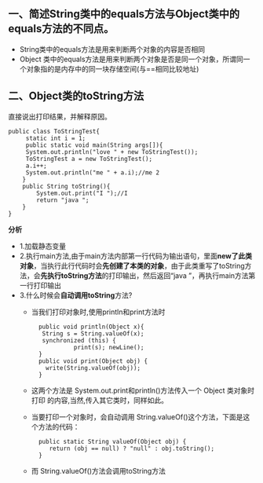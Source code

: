 ## 一、简述String类中的equals方法与Object类中的equals方法的不同点。
 * String类中的equals方法是用来判断两个对象的内容是否相同
 * Object 类中的equals方法是用来判断两个对象是否是同一个对象，所谓同一个对象指的是内存中的同一块存储空间(与==相同比较地址)
 
## 二、Object类的toString方法
  直接说出打印结果，并解释原因。
	
    public class ToStringTest{
   		 static int i = 1;
  	     public static void main(String args[]){
       	 System.out.println("love " + new ToStringTest());
    	 ToStringTest a = new ToStringTest();
    	 a.i++;
    	 System.out.println("me " + a.i);//me 2
    	}
   		public String toString(){
    	 	System.out.print("I ");//I
    	 	return "java ";
    	}
	}


**分析**

* 1.加载静态变量
* 2.执行main方法,由于main方法内部第一行代码为输出语句，里面**new了此类对象**，当执行此行代码时会**先创建了本类的对象**，由于此类重写了toString方法，会**先执行toString方法**的打印输出，然后返回“java ”，再执行main方法第一行打印输出
* 3.什么时候会**自动调用toString**方法?
	* 当我们打印对象时,使用println和print方法时 
	
			public void println(Object x){
             String s = String.valueOf(x);
             synchronized (this) { 
                      print(s); newLine();
      		}
   			public void print(Object obj) {
              write(String.valueOf(obj));
			}
	* 这两个方法是 System.out.print和println()方法传入一个 Object 类对象时打印 的内容,当然,传入其它类时，同样如此。	
	* 当要打印一个对象时，会自动调用 String.valueOf()这个方法，下面是这个方法的代码： 
	
			public static String valueOf(Object obj) { 
  		  	   return (obj == null) ? "null" : obj.toString(); 
			}
	* 而 String.valueOf()方法会调用toString方法